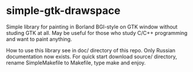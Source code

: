 simple-gtk-drawspace
====================

Simple library for painting in Borland BGI-style on GTK window without studing GTK at all.
May be useful for those who study C/C++ programming and want to paint anything.

How to use this library see in doc/ directory of this repo. Only Russian documentation now exists.
For quick start download source/ directory, rename SimpleMakefile to Makefile, type make and enjoy.
